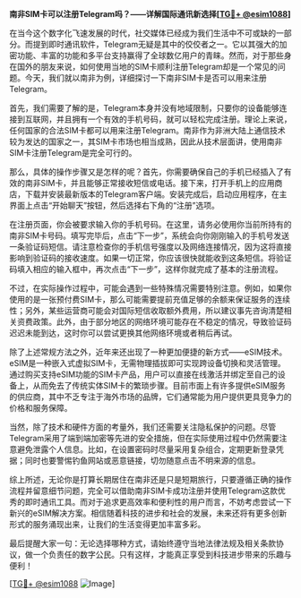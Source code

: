 **南非SIM卡可以注册Telegram吗？——详解国际通讯新选择[[TG💪+ @esim1088](https://t.me/s/esim1088)]**

在当今这个数字化飞速发展的时代，社交媒体已经成为我们生活中不可或缺的一部分。而提到即时通讯软件，Telegram无疑是其中的佼佼者之一。它以其强大的加密功能、丰富的功能和多平台支持赢得了全球数亿用户的青睐。然而，对于那些身在国外的朋友来说，如何使用当地的SIM卡顺利注册Telegram却是一个常见的问题。今天，我们就以南非为例，详细探讨一下南非SIM卡是否可以用来注册Telegram。

首先，我们需要了解的是，Telegram本身并没有地域限制，只要你的设备能够连接到互联网，并且拥有一个有效的手机号码，就可以轻松完成注册。理论上来说，任何国家的合法SIM卡都可以用来注册Telegram。南非作为非洲大陆上通信技术较为发达的国家之一，其SIM卡市场也相当成熟，因此从技术层面讲，使用南非SIM卡注册Telegram是完全可行的。

那么，具体的操作步骤又是怎样的呢？首先，你需要确保自己的手机已经插入了有效的南非SIM卡，并且能够正常接收短信或电话。接下来，打开手机上的应用商店，下载并安装最新版本的Telegram客户端。安装完成后，启动应用程序，在主界面上点击“开始聊天”按钮，然后选择右下角的“注册”选项。

在注册页面，你会被要求输入你的手机号码。在这里，请务必使用你当前所持有的南非SIM卡号码。填写完毕后，点击“下一步”，系统会向你刚刚输入的手机号发送一条验证码短信。请注意检查你的手机信号强度以及网络连接情况，因为这将直接影响到验证码的接收速度。如果一切正常，你应该很快就能收到这条短信。将验证码填入相应的输入框中，再次点击“下一步”，这样你就完成了基本的注册流程。

不过，在实际操作过程中，可能会遇到一些特殊情况需要特别注意。例如，如果你使用的是一张预付费SIM卡，那么可能需要提前充值足够的余额来保证服务的连续性；另外，某些运营商可能会对国际短信收取额外费用，所以建议事先咨询清楚相关资费政策。此外，由于部分地区的网络环境可能存在不稳定的情况，导致验证码迟迟未能到达，这时你可以尝试更换其他网络环境或者稍后再试。

除了上述常规方法之外，近年来还出现了一种更加便捷的新方式——eSIM技术。eSIM是一种嵌入式虚拟SIM卡，无需物理插拔即可实现跨设备切换和灵活管理。通过购买支持eSIM功能的SIM卡产品，用户可以直接在线激活并绑定至自己的设备上，从而免去了传统实体SIM卡的繁琐步骤。目前市面上有许多提供eSIM服务的供应商，其中不乏专注于海外市场的品牌，它们通常能为用户提供更具竞争力的价格和服务保障。

当然，除了技术和硬件方面的考量外，我们还需要关注隐私保护的问题。尽管Telegram采用了端到端加密等先进的安全措施，但在实际使用过程中仍然需要注意避免泄露个人信息。比如，在设置密码时尽量采用复杂组合，定期更新登录凭据；同时也要警惕钓鱼网站或恶意链接，切勿随意点击不明来源的信息。

综上所述，无论你是打算长期居住在南非还是只是短期旅行，只要遵循正确的操作流程并留意细节问题，完全可以借助南非SIM卡成功注册并使用Telegram这款优秀的即时通讯工具。而对于追求更高效率和便利性的用户而言，不妨考虑尝试一下新兴的eSIM解决方案。相信随着科技的进步和社会的发展，未来还将有更多创新形式的服务涌现出来，让我们的生活变得更加丰富多彩。

最后提醒大家一句：无论选择哪种方式，请始终遵守当地法律法规及相关条款协议，做一个负责任的数字公民。只有这样，才能真正享受到科技进步带来的乐趣与便利！

[[TG💪+ @esim1088](https://t.me/s/esim1088) ![Image](https://i.postimg.cc/4NQfJmqS/Snipaste-2025-05-13-00-14-12.png)]